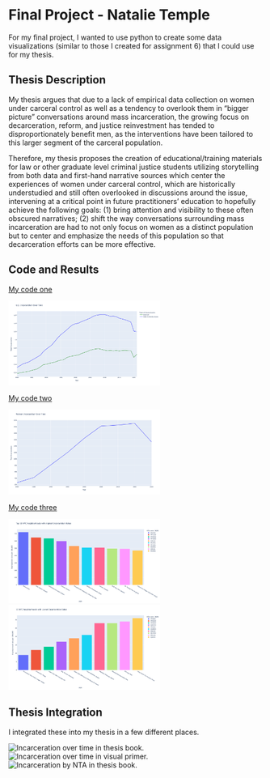 # Final Project - Natalie Temple

For my final project, I wanted to use python to create some data visualizations (similar to those I created for assignment 6) that I could use for my thesis.

## Thesis Description

My thesis argues that due to a lack of empirical data collection on women under carceral control as well as a tendency to overlook them in “bigger picture” conversations around mass incarceration, the growing focus on decarceration, reform, and justice reinvestment has tended to disproportionately benefit men, as the interventions have been tailored to this larger segment of the carceral population.

Therefore, my thesis proposes the creation of educational/training materials for law or other graduate level criminal justice students utilizing storytelling from both data and first-hand narrative sources which center the experiences of women under carceral control, which are historically understudied and still often overlooked in discussions around the issue, intervening at a critical point in future practitioners’ education to hopefully achieve the following goals: (1) bring attention and visibility to these often obscured narratives; (2) shift the way conversations surrounding mass incarceration are had to not only focus on women as a distinct population but to center and emphasize the needs of this population so that decarceration efforts can be more effective.

## Code and Results

[My code one](us.py)

<img src="us_total.png" width="300" alt="US total incarceration over time.">

[My code two](mass.py)

<img src="women.png" width="300" alt="Women's incarceration over time.">

[My code three](vishw.py)

<img src="highest_rates.png" width="300" alt="Highest incarceration rates by NTA.">

<img src="lowest_rates.png" width="300" alt="Lowest incarceration rates by NTA.">

## Thesis Integration

I integrated these into my thesis in a few different places.

<img src="thesis_book_timeline.jpg" width="500" alt="Incarceration over time in thesis book.">

<img src="thesis_resource_timeline.jpg" width="500" alt="Incarceration over time in visual primer.">

<img src="thesis_book_map.jpg" width="500" alt="Incarceration by NTA in thesis book.">
